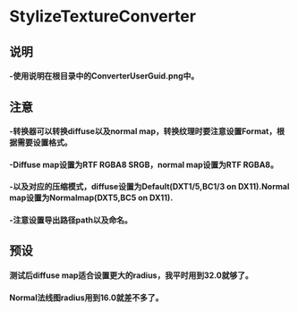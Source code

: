 # StylizeTextureConverter

## 说明
 #### -使用说明在根目录中的ConverterUserGuid.png中。


## 注意
 
 #### -转换器可以转换diffuse以及normal map，转换纹理时要注意设置Format，根据需要设置格式。
 
 #### -Diffuse map设置为RTF RGBA8 SRGB，normal map设置为RTF RGBA8。

 #### -以及对应的压缩模式，diffuse设置为Default(DXT1/5,BC1/3 on DX11).Normal map设置为Normalmap(DXT5,BC5 on DX11).

 #### -注意设置导出路径path以及命名。


## 预设

 #### 测试后diffuse map适合设置更大的radius，我平时用到32.0就够了。
 
 #### Normal法线图radius用到16.0就差不多了。